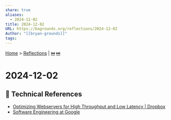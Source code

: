 ```yaml
---  
share: true  
aliases:  
  - 2024-12-02  
title: 2024-12-02  
URL: https://bagrounds.org/reflections/2024-12-02  
Author: "[[bryan-grounds]]"  
tags:   
---  
```

[Home](../index.md) > [Reflections](./index.md) | [⏮️](./2024-12-01.md) [⏭️](./2024-12-03.md)  
# 2024-12-02  
## 🔧 Technical References  
- [Optimizing Webservers for High Throughput and Low Latency | Dropbox](../videos/optimizing-webservers-for-high-throughput-and-low-latency-dropbox.md)  
- [Software Engineering at Google](https://abseil.io/resources/swe-book)  
